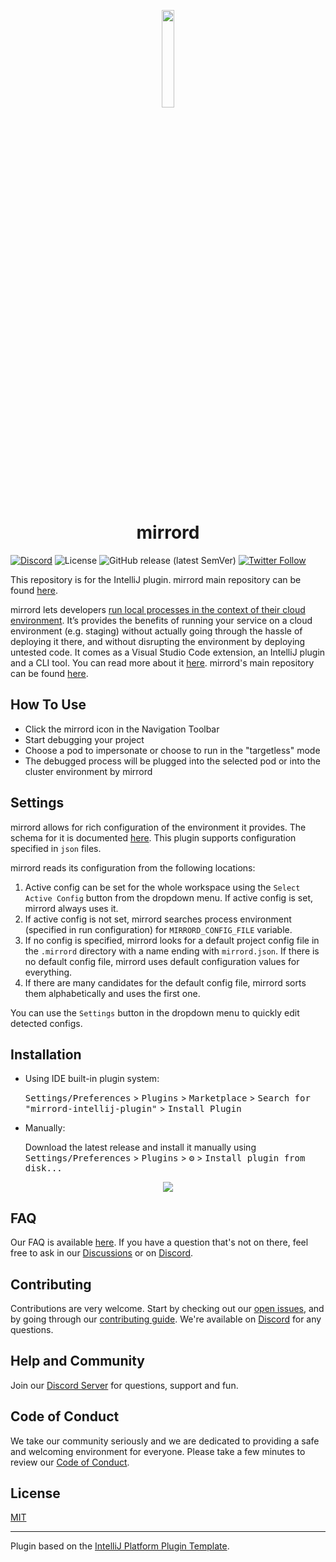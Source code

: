 <p align="center">
  <img src="images/icon.png" width="20%">
</p>
<h1 align="center">mirrord</h1>

[![Discord](https://img.shields.io/discord/933706914808889356?color=5865F2&label=Discord&logo=discord&logoColor=white)](https://discord.gg/metalbear)
![License](https://img.shields.io/badge/license-MIT-green)
![GitHub release (latest SemVer)](https://img.shields.io/github/v/release/metalbear-co/mirrord-intellij)
[![Twitter Follow](https://img.shields.io/twitter/follow/metalbearco?style=social)](https://twitter.com/metalbearco)

This repository is for the IntelliJ plugin.
mirrord main repository can be found [here](https://github.com/metalbear-co/mirrord).

<!-- Plugin description -->

mirrord lets developers [run local processes in the context of their cloud environment](https://mirrord.dev).
It’s provides the benefits of running your service on a cloud environment (e.g. staging) without actually
going through the hassle of deploying it there, and without disrupting the environment by deploying untested code.
It comes as a Visual Studio Code extension, an IntelliJ plugin and a CLI tool. You can read more about it [here](https://mirrord.dev/docs/overview/introduction/).
mirrord's main repository can be found [here](https://github.com/metalbear-co/mirrord).

## How To Use

- Click the mirrord icon in the Navigation Toolbar
- Start debugging your project
- Choose a pod to impersonate or choose to run in the "targetless" mode
- The debugged process will be plugged into the selected pod or into the cluster environment by mirrord

## Settings

mirrord allows for rich configuration of the environment it provides. The schema for it is documented [here](https://mirrord.dev/docs/reference/configuration/).
This plugin supports configuration specified in `json` files.

mirrord reads its configuration from the following locations:

1. Active config can be set for the whole workspace using the `Select Active Config` button from the dropdown menu.
   If active config is set, mirrord always uses it.
2. If active config is not set, mirrord searches process environment (specified in run configuration) for `MIRRORD_CONFIG_FILE` variable.
3. If no config is specified, mirrord looks for a default project config file in the `.mirrord` directory with a name ending with `mirrord.json`.
   If there is no default config file, mirrord uses default configuration values for everything.
4. If there are many candidates for the default config file, mirrord sorts them alphabetically and uses the first one.

You can use the `Settings` button in the dropdown menu to quickly edit detected configs.

<!-- Plugin description end -->

## Installation

- Using IDE built-in plugin system:
  
  <kbd>Settings/Preferences</kbd> > <kbd>Plugins</kbd> > <kbd>Marketplace</kbd> > <kbd>Search for "mirrord-intellij-plugin"</kbd> >
  <kbd>Install Plugin</kbd>
  
- Manually:

  Download the latest release and install it manually using
  <kbd>Settings/Preferences</kbd> > <kbd>Plugins</kbd> > <kbd>⚙️</kbd> > <kbd>Install plugin from disk...</kbd>

<p align="center">
  <img src="./src/main/resources/META-INF/usage.gif">
</p>

## FAQ

Our FAQ is available [here](https://mirrord.dev/docs/faq/general).
If you have a question that's not on there, feel free to ask in our [Discussions](https://github.com/metalbear-co/mirrord/discussions)
or on [Discord](https://discord.gg/metalbear).

## Contributing

Contributions are very welcome. Start by checking out our [open issues](https://github.com/metalbear-co/mirrord-intellij/issues),
and by going through our [contributing guide](CONTRIBUTING.md).
We're available on [Discord](https://discord.gg/metalbear) for any questions.

## Help and Community

Join our [Discord Server](https://discord.gg/metalbear) for questions, support and fun.

## Code of Conduct

We take our community seriously and we are dedicated to providing a safe and welcoming environment for everyone.
Please take a few minutes to review our [Code of Conduct](./CODE_OF_CONDUCT.md).

## License

[MIT](./LICENSE)

---

Plugin based on the [IntelliJ Platform Plugin Template](https://github.com/JetBrains/intellij-platform-plugin-template).
